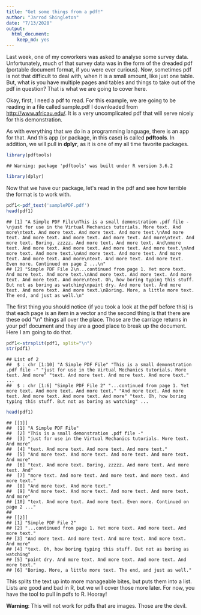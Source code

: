 ```yaml
---
title: "Get some things from a pdf!"
author: "Jarrod Shingleton"
date: "7/13/2020"
output: 
  html_document: 
    keep_md: yes
---
```


Last week, one of my coworkers was asked to analyse some survey data. Unfortunately, much of that survey data was in the form of the dreaded pdf (portable document format, if you were ever curious). Now, sometimes pdf is not that difficult to deal with, when it is a small amount, like just one table. But, what is you have multiple pages and tables and things to take out of the pdf in question? That is what we are going to cover here.

Okay, first, I need a pdf to read. For this example, we are going to be reading in a file called sample.pdf I downloaded from http://www.africau.edu/. It is a very uncomplicated pdf that will serve nicely for this demonstration.

As with everything that we do in a programming language, there is an app for that. And this app (or package, in this case) is called **pdftools**. In addition, we will pull in **dplyr**, as it is one of my all time favorite packages.


```r
library(pdftools)
```

```
## Warning: package 'pdftools' was built under R version 3.6.2
```

```r
library(dplyr)
```

Now that we have our package, let's read in the pdf and see how terrible the format is to work with.


```r
pdf1<-pdf_text('samplePDF.pdf')
head(pdf1)
```

```
## [1] "A Simple PDF File\nThis is a small demonstration .pdf file -\njust for use in the Virtual Mechanics tutorials. More text. And more\ntext. And more text. And more text. And more text.\nAnd more text. And more text. And more text. And more text. And more\ntext. And more text. Boring, zzzzz. And more text. And more text. And\nmore text. And more text. And more text. And more text. And more text.\nAnd more text. And more text.\nAnd more text. And more text. And more text. And more text. And more\ntext. And more text. And more text. Even more. Continued on page 2 ...\n"
## [2] "Simple PDF File 2\n...continued from page 1. Yet more text. And more text. And more text.\nAnd more text. And more text. And more text. And more text. And more\ntext. Oh, how boring typing this stuff. But not as boring as watching\npaint dry. And more text. And more text. And more text. And more text.\nBoring. More, a little more text. The end, and just as well.\n"
```

The first thing you should notice (if you took a look at the pdf before this) is that each page is an item in a vector and the second thing is that there are these odd "\n" things all over the place. Those are the carriage returns in your pdf document and they are a good place to break up the document. Here I am going to do that.


```r
pdf1<-strsplit(pdf1, split="\n")
str(pdf1)
```

```
## List of 2
##  $ : chr [1:10] "A Simple PDF File" "This is a small demonstration .pdf file -" "just for use in the Virtual Mechanics tutorials. More text. And more" "text. And more text. And more text. And more text." ...
##  $ : chr [1:6] "Simple PDF File 2" "...continued from page 1. Yet more text. And more text. And more text." "And more text. And more text. And more text. And more text. And more" "text. Oh, how boring typing this stuff. But not as boring as watching" ...
```

```r
head(pdf1)
```

```
## [[1]]
##  [1] "A Simple PDF File"                                                     
##  [2] "This is a small demonstration .pdf file -"                             
##  [3] "just for use in the Virtual Mechanics tutorials. More text. And more"  
##  [4] "text. And more text. And more text. And more text."                    
##  [5] "And more text. And more text. And more text. And more text. And more"  
##  [6] "text. And more text. Boring, zzzzz. And more text. And more text. And" 
##  [7] "more text. And more text. And more text. And more text. And more text."
##  [8] "And more text. And more text."                                         
##  [9] "And more text. And more text. And more text. And more text. And more"  
## [10] "text. And more text. And more text. Even more. Continued on page 2 ..."
## 
## [[2]]
## [1] "Simple PDF File 2"                                                     
## [2] "...continued from page 1. Yet more text. And more text. And more text."
## [3] "And more text. And more text. And more text. And more text. And more"  
## [4] "text. Oh, how boring typing this stuff. But not as boring as watching" 
## [5] "paint dry. And more text. And more text. And more text. And more text."
## [6] "Boring. More, a little more text. The end, and just as well."
```

This splits the text up into more manageable bites, but puts them into a list. Lists are good and bad in R, but we will cover those more later. For now, you have the tool to pull in pdfs to R. Hooray!

**Warning**: This will not work for pdfs that are images. Those are the devil.
